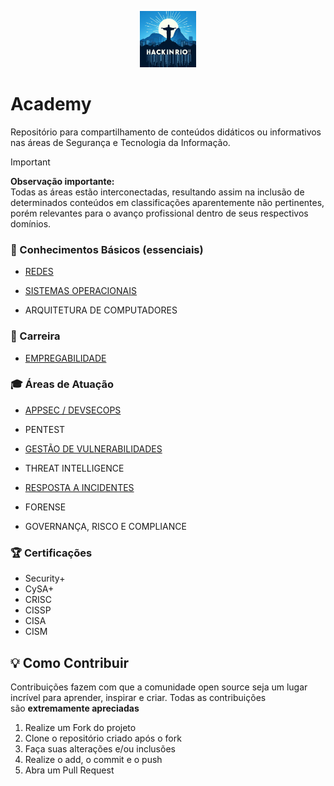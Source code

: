 <p align="center">
<img src="https://github.com/hackinrio/Academy/blob/main/img/logo.jpg" width="90" height="90">
</p>

# Academy

Repositório para compartilhamento de conteúdos didáticos ou informativos nas áreas de Segurança e Tecnologia da Informação.

> [!IMPORTANT] 
**Observação importante:**\
Todas as áreas estão interconectadas, resultando assim na inclusão de determinados conteúdos em classificações aparentemente não pertinentes, porém relevantes para o avanço profissional dentro de seus respectivos domínios.

### :baby: Conhecimentos Básicos (essenciais)

* [REDES](https://github.com/hackinrio/Academy/tree/b5a3f8412b2aee3a0248bbc47896d5bf6e18e976/REDES)

* [SISTEMAS OPERACIONAIS](https://github.com/hackinrio/Academy/tree/main/SISTEMAS%20OPERACIONAIS)

* ARQUITETURA DE COMPUTADORES

### :briefcase: Carreira

* [EMPREGABILIDADE](https://github.com/hackinrio/Academy/tree/main/EMPREGABILIDADE)

### :mortar_board: Áreas de Atuação

* [APPSEC / DEVSECOPS](https://github.com/hackinrio/Academy/tree/main/APPSEC%20%20DEVSECOPS)

* PENTEST

* [GESTÃO DE VULNERABILIDADES](https://github.com/hackinrio/Academy/tree/main/GEST%C3%83O%20DE%20VULNERABILIDADES)

* THREAT INTELLIGENCE

* [RESPOSTA A INCIDENTES](https://github.com/hackinrio/Academy/tree/97d9f3744eeed52fba8b0d71118c7b442af31f9f/RESPOSTA%20A%20INCIDENTES)

* FORENSE

* GOVERNANÇA, RISCO E COMPLIANCE

### :trophy: Certificações

* Security+
* CySA+
* CRISC
* CISSP
* CISA
* CISM


## :bulb: Como Contribuir

Contribuições fazem com que a comunidade open source seja um lugar incrível para aprender, inspirar e criar. Todas as contribuições são **extremamente apreciadas**

1. Realize um Fork do projeto
2. Clone o repositório criado após o fork
3. Faça suas alterações e/ou inclusões
4. Realize o add, o commit e o push
5. Abra um Pull Request

